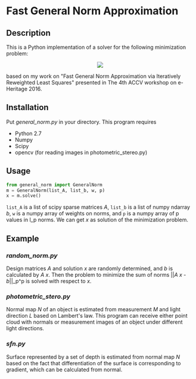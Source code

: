 Fast General Norm Approximation 
====

## Description

This is a Python implementation of a solver for the following minimization problem:

<p align="center">
<img src ="https://latex.codecogs.com/gif.latex?\min_x&space;\sum_{k=1}^{K}&space;\lambda_k&space;\left&space;\|&space;A_k&space;x&space;-b_k&space;\right&space;\|_{p_k}&space;^{p_k}">
</p>

based on my work on "Fast General Norm Approximation via Iteratively Reweighted Least Squares" presented in The 4th ACCV workshop on e-Heritage 2016.

## Installation

Put *general_norm.py* in your directory. This program requires 
- Python 2.7
- Numpy
- Scipy
- opencv (for reading images in photometric_stereo.py)

## Usage

```python
from general_norm import GeneralNorm
m = GeneralNorm(list_A, list_b, w, p)
x = m.solve()
```

`list_A` is a list of scipy sparse matrices *A*, `list_b` is a list of numpy ndarray *b*, `w` is a numpy array of weights on norms, and `p` is a numpy array of p values in l_p norms. We can get *x* as solution of the minimization problem.

## Example

### *random_norm.py* 

Design matrices *A* and solution *x* are randomly determined, and *b* is calculated by *A* *x*. Then the problem to minimize the sum of norms ||*A* *x* - *b*||_p^p is solved with respect to *x*.

### *photometric_stero.py* 

Normal map *N* of an object is estimated from measurement *M* and light direction *L* based on Lambert's law. This program can receive either point cloud with normals or measurement images of an object under different light directions. 

### *sfn.py*
Surface represented by a set of depth is estimated from normal map *N* based on the fact that differentiation of the surface is corresponding to gradient, which can be calculated from normal. 
